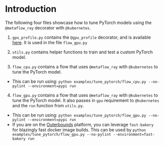 # Introduction

The following four files showcase how to tune PyTorch models using the `@metaflow_ray` decorator with `@kubernetes`.

1. `gpu_profile.py` contains the `@gpu_profile` decorator, and is available [here](https://github.com/outerbounds/metaflow-gpu-profile). It is used in the file `flow_gpu.py`

2. `utils.py` contains helper functions to train and test a custom PyTorch model.

3. `flow_cpu.py` contains a flow that uses `@metaflow_ray` with `@kubernetes` to tune the PyTorch model.

- This can be run using: `python examples/tune_pytorch/flow_cpu.py --no-pylint --environment=pypi run`

4. `flow_gpu.py` contains a flow that uses `@metaflow_ray` with `@kubernetes` to tune the PyTorch model. It also passes in `gpu` requirement to `@kubernetes` and the `run` function from `utils.py`.

- This can be run using: `python examples/tune_pytorch/flow_gpu.py --no-pylint --environment=pypi run`
- If you are on the [Outerbounds](https://outerbounds.com/) platform, you can leverage `fast-bakery` for blazingly fast docker image builds. This can be used by `python examples/tune_pytorch/flow_gpu.py --no-pylint --environment=fast-bakery run`
